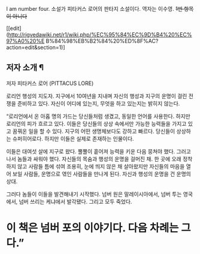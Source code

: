 I am number four. 소설가 피타커스 로어의 판타지 소설이다. 역자는 이수영. <del>1번 항목이 아니다</del>

[[edit](http://rigvedawiki.net/r1/wiki.php/%EC%95%84%EC%9D%B4%20%EC%97%A0%20%E
B%84%98%EB%B2%84%20%ED%8F%AC?action=edit&section=1)]

## 저자 소개 ¶

저자 피타커스 로어 (PITTACUS LORE)

  

로리언 행성의 지도자. 지구에서 10여년을 지내며 자신의 행성과 지구의 운명이 걸린 전쟁을 준비하고 있다. 자신이 어디에 있는지, 무엇을
하고 있는지는 밝히지 않는다.

  

“로리언에서 온 아홉 명의 가드는 당신들처럼 생겼고, 동일한 언어를 사용한다. 하지만 로리언의 피가 흐르고 있다. 이들은 당신들의 상상
속에서만 가능한 능력들을 가지고 있고 꿈꿔온 일을 할 수 있다. 지구의 어떤 생명체보다도 강하고 빠르다. 당신들이 상상하는 슈퍼히어로다.
하지만 이들은 실제로 존재하는 인물이다.

  

이들은 대여섯 살에 지구로 왔다. 뿔뿔이 흩어져 능력을 키운 다음 뭉쳐야 했다. 그러고 나서 놈들과 싸워야 했다. 자신들의 목숨과 행성의
운명을 걸머진 채. 한 곳에 오래 정착하지 않고 사람들 틈에 섞여 조용히, 눈에 띄지 않은 채 살아왔지만 자신들의 마음을 열어 보일 사람들,
운명으로 엮인 사람들을 만나게 된다. 자신과 행성의 운명을 건 운명의 상대.

  

그러다 놈들이 이들을 발견해내기 시작했다. 넘버 원은 말레이시아에서, 넘버 투는 영국에서, 넘버 쓰리는 케냐에서 발각됐다. 그리고 모두
죽었다.

  

이 책은 넘버 포의 이야기다. 다음 차례는 그다.”  
==

